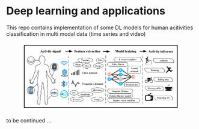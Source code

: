 # Deep learning and applications

This repo contains implementation of some DL models for human acitivities classification in multi modal data (time series and video)

<figure>
  <img src="./har.png" alt="Jindong Wang et al, Deep learning for sensor-based activity recognition: A Survey, Pattern Recognition Letters (2018), https://doi.org/10.1016/j.patrec.2018.02.010" />
</figure>

to be continued ...
